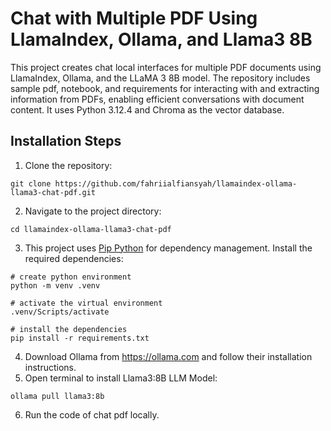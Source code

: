 # Chat with Multiple PDF Using LlamaIndex, Ollama, and Llama3 8B
This project creates chat local interfaces for multiple PDF documents using LlamaIndex, Ollama, and the LLaMA 3 8B model. The repository includes sample pdf, notebook, and requirements for interacting with and extracting information from PDFs, enabling efficient conversations with document content. It uses Python 3.12.4 and Chroma as the vector database.

## Installation Steps
1. Clone the repository:
```shell
git clone https://github.com/fahriialfiansyah/llamaindex-ollama-llama3-chat-pdf.git
```
2. Navigate to the project directory:
```shell
cd llamaindex-ollama-llama3-chat-pdf
```
3. This project uses [Pip Python](https://pip.pypa.io/en/stable/) for dependency management. Install the required dependencies:
```shell
# create python environment
python -m venv .venv

# activate the virtual environment
.venv/Scripts/activate

# install the dependencies
pip install -r requirements.txt
```
4. Download Ollama from https://ollama.com and follow their installation instructions.
5. Open terminal to install Llama3:8B LLM Model:
```shell
ollama pull llama3:8b
```
6. Run the code of chat pdf locally.
